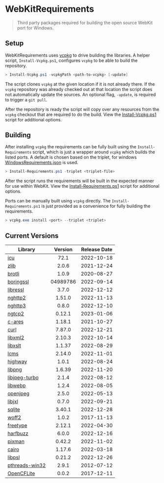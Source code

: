 # WebKitRequirements
> Third party packages required for building the open source WebKit port for Windows.

## Setup

WebKitRequirements uses [vcpkg](https://github.com/microsoft/vcpkg) to drive
building the libraries. A helper script, `Install-Vcpkg.ps1`, configures
`vcpkg` to be able to build the repository.

```powershell
> Install-Vcpkg.ps1 -vcpkgPath <path-to-vcpkg> [-update]
```

The script clones `vcpkg` at the given location if it is not already there. If
the `vcpkg` repository was already checked out at that location the script does
not automatically update the sources. An optional flag, `-update`, is required
to trigger a `git pull`.

After the repository is ready the script will copy over any resources from the
`vcpkg` checkout that are required to do the build. View the
[Install-Vcpkg.ps1](Install-Vcpkg.ps1) script for additional options.

## Building

After installing `vcpkg` the requirements can be fully built using the
`Install-Requirements` script, which is just a wrapper around `vcpkg` which
builds the listed ports. A default is chosen based on the triplet, for windows
[WindowsRequirements.json](WindowsRequirements.json) is used.

```powershell
> Install-Requirements.ps1 -triplet <triplet-file>
```

After the script runs the requirements will be built in the expected manner for
use within WebKit. View the
[Install-Requirements.ps1](Install-Requirements.ps1) script for additional
options.

Ports can be manually built using `vcpkg` directly. The
`Install-Requirements.ps1` is just provided as a convenience for fully building
the requirements.

```powershell
> vcpkg.exe install <port> --triplet <triplet>
```

## Current Versions

| Library | Version | Release Date |
|---|:---:|:---:|
| [icu](http://site.icu-project.org) | 72.1 | 2022-10-18 |
| [zlib](https://github.com/zlib-ng/zlib-ng) | 2.0.6 | 2021-12-24 |
| [brotli](https://github.com/google/brotli) | 1.0.9 | 2020-08-27 |
| [boringssl](https://boringssl.googlesource.com/boringssl) | 04989786 | 2022-09-14 |
| [libressl](https://www.libressl.org) | 3.7.0 | 2022-12-12 |
| [nghttp2](https://nghttp2.org) | 1.51.0 | 2022-11-13 |
| [nghttp3](https://github.com/ngtcp2/nghttp3) | 0.8.0 | 2022-12-10 |
| [ngtcp2](https://github.com/ngtcp2/ngtcp2) | 0.12.1 | 2023-01-06 |
| [c-ares](https://c-ares.org) | 1.18.1 | 2021-10-27 |
| [curl](https://curl.se) | 7.87.0 | 2022-12-21 |
| [libxml2](http://xmlsoft.org) | 2.10.3 | 2022-10-14 |
| [libxslt](http://xmlsoft.org/libxslt) | 1.1.37 | 2022-08-29 |
| [lcms](https://www.littlecms.com/) | 2.14.0 | 2022-11-01 |
| [highway](https://github.com/google/highway) | 1.0.1 | 2022-08-24 |
| [libpng](http://www.libpng.org/pub/png/libpng.html) | 1.6.39 | 2022-11-20 |
| [libjpeg-turbo](http://libjpeg-turbo.virtualgl.org) | 2.1.4 | 2022-08-12 |
| [libwebp](https://github.com/webmproject/libwebp) | 1.2.4 | 2022-08-05 |
| [openjpeg](https://www.openjpeg.org) | 2.5.0 | 2022-05-13 |
| [libjxl](https://github.com/libjxl/libjxl) | 0.7.0 | 2022-09-21 |
| [sqlite](http://sqlite.org) | 3.40.1 | 2022-12-28 |
| [woff2](https://github.com/google/woff2) | 1.0.2 | 2017-11-13 |
| [freetype](https://www.freetype.org) | 2.12.1 | 2022-04-30 |
| [harfbuzz](https://github.com/harfbuzz/harfbuzz) | 6.0.0 | 2022-12-16 |
| [pixman](http://www.pixman.org) | 0.42.2 | 2022-11-02 |
| [cairo](https://gitlab.freedesktop.org/cairo/cairo) | 1.17.6 | 2022-03-18 |
| [libpsl](https://github.com/rockdaboot/libpsl) | 0.21.2 | 2022-12-26 |
| [pthreads-win32](https://sourceforge.net/projects/pthreads4w) | 2.9.1 | 2012-07-12 |
| [OpenCFLite](https://github.com/fujii/OpenCFLite) | 0.0.2 | 2017-12-11 |
